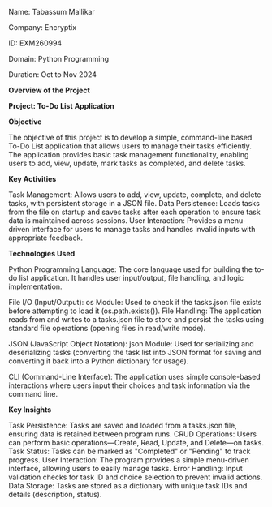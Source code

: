 Name: Tabassum Mallikar

Company: Encryptix

ID: EXM260994

Domain: Python Programming

Duration: Oct to Nov 2024

**Overview of the Project**

**Project: To-Do List Application**

**Objective**

The objective of this project is to develop a simple, command-line based To-Do List application that allows users to manage their tasks efficiently. The application provides basic task management functionality, enabling users to add, view, update, mark tasks as completed, and delete tasks.

**Key Activities**

Task Management: Allows users to add, view, update, complete, and delete tasks, with persistent storage in a JSON file.
Data Persistence: Loads tasks from the file on startup and saves tasks after each operation to ensure task data is maintained across sessions.
User Interaction: Provides a menu-driven interface for users to manage tasks and handles invalid inputs with appropriate feedback.

**Technologies Used**

Python Programming Language:
The core language used for building the to-do list application. It handles user input/output, file handling, and logic implementation.

File I/O (Input/Output):
os Module: Used to check if the tasks.json file exists before attempting to load it (os.path.exists()).
File Handling: The application reads from and writes to a tasks.json file to store and persist the tasks using standard file operations (opening files in read/write mode).

JSON (JavaScript Object Notation):
json Module: Used for serializing and deserializing tasks (converting the task list into JSON format for saving and converting it back into a Python dictionary for usage).

CLI (Command-Line Interface):
The application uses simple console-based interactions where users input their choices and task information via the command line.

**Key Insights**

Task Persistence: Tasks are saved and loaded from a tasks.json file, ensuring data is retained between program runs.
CRUD Operations: Users can perform basic operations—Create, Read, Update, and Delete—on tasks.
Task Status: Tasks can be marked as "Completed" or "Pending" to track progress.
User Interaction: The program provides a simple menu-driven interface, allowing users to easily manage tasks.
Error Handling: Input validation checks for task ID and choice selection to prevent invalid actions.
Data Storage: Tasks are stored as a dictionary with unique task IDs and details (description, status).

